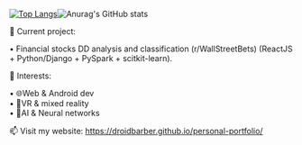 [![Top Langs](https://github-readme-stats.vercel.app/api/top-langs/?username=DroidBarber&layout=compact)](https://github.com/anuraghazra/github-readme-stats)![Anurag's GitHub stats](https://github-readme-stats.vercel.app/api?username=DroidBarber&show_icons=true&theme=tokyonight ) 
         






🔭 Current project:

 • Financial stocks DD analysis and classification (r/WallStreetBets) (ReactJS + Python/Django + PySpark + scitkit-learn).
 
 🌱 Interests:
 
 • 🌐Web & Android dev <br>
 • 🥽VR & mixed reality <br>
 • 🧠AI & Neural networks <br>
 
 📫 Visit my website: https://droidbarber.github.io/personal-portfolio/

<!--
**DroidBarber/DroidBarber** is a ✨ _special_ ✨ repository because its `README.md` (this file) appears on your GitHub profile.

Here are some ideas to get you started:

- 🔭 I’m currently working on ...
- 🌱 I’m currently learning ...
- 👯 I’m looking to collaborate on ...
- 🤔 I’m looking for help with ...
- 💬 Ask me about ...
- 📫 How to reach me: ...
- 😄 Pronouns: ...
- ⚡ Fun fact: ...
-->
